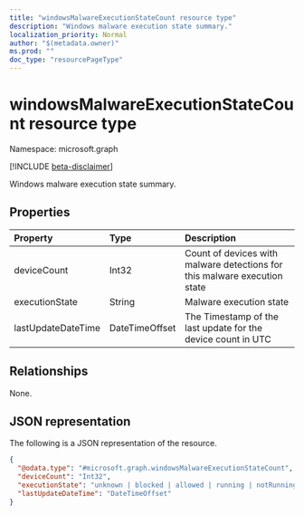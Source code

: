 ```yaml
---
title: "windowsMalwareExecutionStateCount resource type"
description: "Windows malware execution state summary."
localization_priority: Normal
author: "$(metadata.owner)"
ms.prod: ""
doc_type: "resourcePageType"
---
```


# windowsMalwareExecutionStateCount resource type

Namespace: microsoft.graph

[!INCLUDE [beta-disclaimer](../../includes/beta-disclaimer.md)]

Windows malware execution state summary.

## Properties

| Property           | Type           | Description                                                               |
| :----------------- | :------------- | :------------------------------------------------------------------------ |
| deviceCount        | Int32          | Count of devices with malware detections for this malware execution state |
| executionState     | String         | Malware execution state                                                   |
| lastUpdateDateTime | DateTimeOffset | The Timestamp of the last update for the device count in UTC              |

## Relationships

None.

## JSON representation

The following is a JSON representation of the resource.

<!-- {
  "blockType": "resource",
  "@odata.type": "microsoft.graph.windowsMalwareExecutionStateCount",
}
-->

```json
{
  "@odata.type": "#microsoft.graph.windowsMalwareExecutionStateCount",
  "deviceCount": "Int32",
  "executionState": "unknown | blocked | allowed | running | notRunning",
  "lastUpdateDateTime": "DateTimeOffset"
}
```
